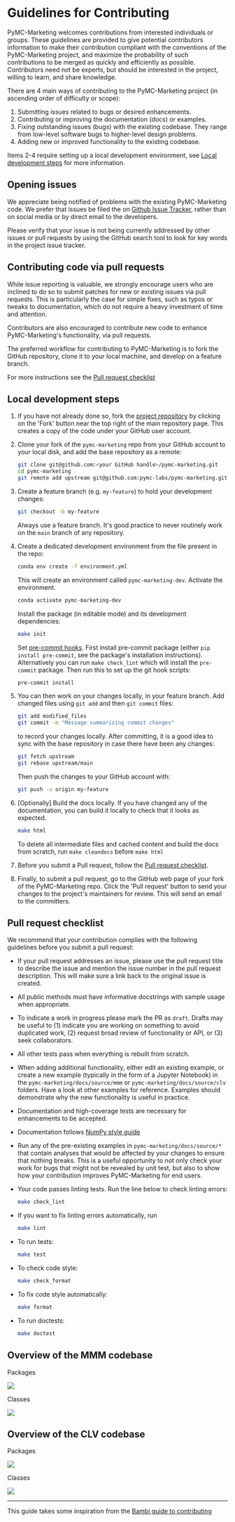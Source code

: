 # Guidelines for Contributing

PyMC-Marketing welcomes contributions from interested individuals or groups. These guidelines are provided to give potential contributors information to make their contribution compliant with the conventions of the PyMC-Marketing project, and maximize the probability of such contributions to be merged as quickly and efficiently as possible. Contributors need not be experts, but should be interested in the project, willing to learn, and share knowledge.

There are 4 main ways of contributing to the PyMC-Marketing project (in ascending order of difficulty or scope):

1. Submitting issues related to bugs or desired enhancements.
2. Contributing or improving the documentation (docs) or examples.
3. Fixing outstanding issues (bugs) with the existing codebase. They range from low-level software bugs to higher-level design problems.
4. Adding new or improved functionality to the existing codebase.

Items 2-4 require setting up a local development environment, see [Local development steps](#Contributing-code-via-pull-requests) for more information.

## Opening issues
We appreciate being notified of problems with the existing PyMC-Marketing code. We prefer that issues be filed the on [Github Issue Tracker](https://github.com/pymc-labs/pymc-marketing/issues), rather than on social media or by direct email to the developers.

Please verify that your issue is not being currently addressed by other issues or pull requests by using the GitHub search tool to look for key words in the project issue tracker.

## Contributing code via pull requests

While issue reporting is valuable, we strongly encourage users who are inclined to do so to submit patches for new or existing issues via pull requests. This is particularly the case for simple fixes, such as typos or tweaks to documentation, which do not require a heavy investment of time and attention.

Contributors are also encouraged to contribute new code to enhance PyMC-Marketing's functionality, via pull requests.

The preferred workflow for contributing to PyMC-Marketing is to fork the GitHub repository, clone it to your local machine, and develop on a feature branch.

For more instructions see the [Pull request checklist](#pull-request-checklist)

## Local development steps

1. If you have not already done so, fork the [project repository](https://github.com/pymc-labs/pymc-marketing) by clicking on the 'Fork' button near the top right of the main repository page. This creates a copy of the code under your GitHub user account.

1. Clone your fork of the `pymc-marketing` repo from your GitHub account to your local disk, and add the base repository as a remote:

    ```bash
    git clone git@github.com:<your GitHub handle>/pymc-marketing.git
    cd pymc-marketing
    git remote add upstream git@github.com:pymc-labs/pymc-marketing.git
    ```

1. Create a feature branch (e.g. `my-feature`) to hold your development changes:

   ```bash
   git checkout -b my-feature
   ```

   Always use a feature branch. It's good practice to never routinely work on the `main` branch of any repository.

1. Create a dedicated development environment from the file present in the repo:

    ```bash
    conda env create -f environment.yml
    ```

    This will create an environment called `pymc-marketing-dev`. Activate the environment.

    ```bash
    conda activate pymc-marketing-dev
    ```

    Install the package (in editable mode) and its development dependencies:

    ```bash
    make init
    ```

    Set [pre-commit hooks](https://pre-commit.com/). First install pre-commit package (either `pip install pre-commit`, see the package's installation instructions). Alternatively you can run `make check_lint` which will install the `pre-commit` package. Then run this to set up the git hook scripts:

    ```bash
    pre-commit install
    ```

1. You can then work on your changes locally, in your feature branch. Add changed files using `git add` and then `git commit` files:

   ```bash
   git add modified_files
   git commit -m "Message summarizing commit changes"
   ```

   to record your changes locally.
   After committing, it is a good idea to sync with the base repository in case there have been any changes:

   ```bash
   git fetch upstream
   git rebase upstream/main
   ```

   Then push the changes to your GitHub account with:

   ```bash
   git push -u origin my-feature
   ```

1. [Optionally] Build the docs locally. If you have changed any of the documentation, you can build it locally to check that it looks as expected.

    ```bash
    make html
    ```

    To delete all intermediate files and cached content and build the docs from scratch, run `make cleandocs` before `make html`

1. Before you submit a Pull request, follow the [Pull request checklist](#pull-request-checklist).

1. Finally, to submit a pull request, go to the GitHub web page of your fork of the PyMC-Marketing repo. Click the 'Pull request' button to send your changes to the project's maintainers for review. This will send an email to the committers.

## Pull request checklist

We recommend that your contribution complies with the following guidelines before you submit a pull request:

- If your pull request addresses an issue, please use the pull request title to describe the issue and mention the issue number in the pull request description. This will make sure a link back to the original issue is created.

- All public methods must have informative docstrings with sample usage when appropriate.

- To indicate a work in progress please mark the PR as `draft`. Drafts may be useful to (1) indicate you are working on something to avoid duplicated work, (2) request broad review of functionality or API, or (3) seek collaborators.

- All other tests pass when everything is rebuilt from scratch.

- When adding additional functionality, either edit an existing example, or create a new example (typically in the form of a Jupyter Notebook) in the `pymc-marketing/docs/source/mmm` or `pymc-marketing/docs/source/clv` folders. Have a look at other examples for reference. Examples should demonstrate why the new functionality is useful in practice.

- Documentation and high-coverage tests are necessary for enhancements to be accepted.

- Documentation follows [NumPy style guide](https://numpydoc.readthedocs.io/en/latest/format.html)

- Run any of the pre-existing examples in `pymc-marketing/docs/source/*` that contain analyses that would be affected by your changes to ensure that nothing breaks. This is a useful opportunity to not only check your work for bugs that might not be revealed by unit test, but also to show how your contribution improves PyMC-Marketing for end users.

- Your code passes linting tests. Run the line below to check linting errors:

  ```bash
  make check_lint
  ```
- If you want to fix linting errors automatically, run

  ```bash
  make lint
  ```

- To run tests:

    ```bash
    make test
    ```

- To check code style:

    ```bash
    make check_format
    ```

- To fix code style automatically:

    ```bash
    make format
    ```

- To run doctests:

    ```bash
    make doctest
    ```

## Overview of the MMM codebase

Packages

![](docs/source/uml/packages_mmm.png)

Classes

![](docs/source/uml/classes_mmm.png)

## Overview of the CLV codebase

Packages

![](docs/source/uml/packages_clv.png)

Classes

![](docs/source/uml/classes_clv.png)

---

This guide takes some inspiration from the [Bambi guide to contributing](https://github.com/bambinos/bambi/blob/main/CONTRIBUTING.md)
